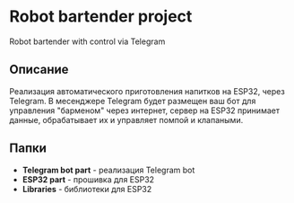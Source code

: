 # Robot bartender project
 Robot bartender with control via Telegram

## Описание
 Реализация автоматического приготовления напитков на ESP32, через Telegram. В месенджере Telegram будет размещен ваш бот для управления "барменом" через интернет, сервер на ESP32 принимает данные, обрабатывает их и управляет помпой и клапаными.

## Папки
- **Telegram bot part** - реализация Telegram bot 
- **ESP32 part** - прошивка для ESP32
- **Libraries** - библиотеки для ESP32

